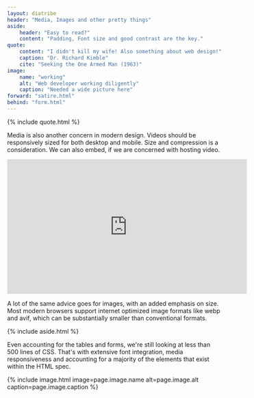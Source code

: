 ```yaml
---
layout: diatribe
header: "Media, Images and other pretty things"
aside:
    header: "Easy to read?"
    content: "Padding, Font size and good contrast are the key."
quote:
    content: "I didn't kill my wife! Also something about web design!"
    caption: "Dr. Richard Kimble"
    cite: "Seeking the One Armed Man (1963)"
image:
    name: "working"
    alt: "Web developer working diligently"
    caption: "Needed a wide picture here"
forward: "satire.html"
behind: "form.html"
---
```


{% include quote.html %}

Media is also another concern in modern design. Videos should be responsively sized for both desktop and
mobile. Size and compression is a consideration. We can also embed, if we are concerned with hosting
video.

<iframe width="560" height="315" src="https://www.youtube.com/embed/RzX-fx_GhrM"
    title="YouTube video player - Harrison Ford Already Works Around the Clock" frameborder="0"
    allow="accelerometer; autoplay; clipboard-write; encrypted-media; gyroscope; picture-in-picture"
    loading="lazy" allowfullscreen></iframe>


A lot of the same advice goes for images, with an added emphasis on size. Most modern browsers support
internet optimized image formats like <abbr>webp</abbr> and <abbr>avif</abbr>, which can be
substantially smaller than conventional formats.

<div>
    {% include aside.html %}
    <p>
        Even accounting for the tables and forms, we're still looking at less than 500 lines of CSS. That's with
        extensive font integration, media responsiveness and accounting for a majority of the elements that
        exist within the <abbr>HTML</abbr> spec.
    </p>
</div>

{% include image.html image=page.image.name alt=page.image.alt caption=page.image.caption %}